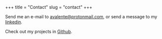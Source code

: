 +++
title = "Contact"
slug = "contact"
+++

Send me an e-mail to [avalente@protonmail.com](mailto://avalente@protonmail.com), or send a message to my [linkedin](https://www.linkedin.com/in/alexandrevrodrigues/).

Check out my projects in [Github](https://github.com/LexVar/).
